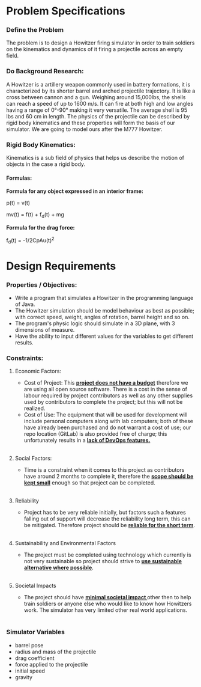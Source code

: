 # Problem Specifications

### Define the Problem

The problem is to design a Howitzer firing simulator in order to train soldiers on the kinematics and dynamics of it firing a projectile across an empty field.

### Do Background Research:

A Howitzer is a artillery weapon commonly used in battery formations, it is characterized by its shorter barrel and arched projectile trajectory. It is like a cross between cannon and a gun. Weighing around 15,000lbs, the shells can reach a speed of up to 1600 m/s. It can fire at both high and low angles having a range of 0&deg;-90&deg; making it very versatile. The average shell is 95 lbs and 60 cm in length. The physics of the projectile can be described by rigid body kinematics and these properties will form the basis of our simulator. We are going to model ours after the M777 Howitzer.

### Rigid Body Kinematics:

Kinematics is a sub field of physics that helps us describe the motion of objects in the case a rigid body.

#### Formulas:

<b>Formula for any object expressed in an interior frame:</b>

p(t) = v(t)

mv(t) = f(t) + f<sub>d</sub>(t) + mg

<b>Formula for the drag force: </b>

f<sub>d</sub>(t) = -1/2CpAu(t)<sup>2</sup>

# Design Requirements

### Properties / Objectives:
- Write a program that simulates a Howitzer in the programming language of Java.
- The Howitzer simulation should be model behaviour as best as possible; with correct speed, weight, angles of rotation, barrel height and so on. 
- The program's physic logic should simulate in a 3D plane, with 3 dimensions of measure. 
- Have the ability to input different values for the variables to get different results.

### Constraints:
1. Economic Factors:
    - Cost of Project: This <u><b>project does not have a budget</b></u> therefore we are using all open source software. There is a cost in the sense of labour required by project contributors as well as any other supplies used by contributors to complete the project; but this will not be realized. 
    - Cost of Use: The equipment that will be used for development will include personal computers along with lab computers; both of these have already been purchased and do not warrant a cost of use; our repo location (GitLab) is also provided free of charge; this unfortunately results in a <u><b>lack of DevOps features.</b></u>
    <br><br/>
2. Social Factors: 
    - Time is a constraint when it comes to this project as contributors have around 2 months to complete it, therefore the <u><b>scope should be kept small</b></u> enough so that project can be completed.
    <br><br/>

3. Reliability
    - Project has to be very reliable initially, but factors such a features falling out of support will decrease the reliability long term, this can be mitigated.  Therefore project should be <u><b>reliable for the short term</b></u>.
    <br><br/>

4. Sustainability and Environmental Factors 
    - The project must be completed using technology which currently is not very sustainable so project should strive to <u><b>use sustainable alternative where possible</b></u>.
    <br><br/>

 5. Societal Impacts
    - The project should have <u><b>minimal societal impact </b></u>other then to help train soldiers or anyone else who would like to know how Howitzers work. The simulator has very limited other real world applications.
      <br><br/>  

### Simulator Variables
- barrel pose 
- radius and mass of the projectile
- drag coefficient 
- force applied to the projectile 
- initial speed
- gravity




